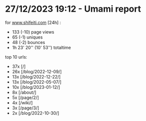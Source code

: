 # 27/12/2023 19:12 - Umami report
for www.shifeiti.com [24h] :

 - 133 (-10) page views
 - 65 (-1) uniques
 - 48 (-2) bounces
 - 1h 23' 20'' (10' 53'') totaltime


top 10 urls:
 - 37x [/]
 - 26x [/blog/2022-12-09/]
 - 13x [/blog/2022-12-22/]
 - 13x [/blog/2022-05-07/]
 - 10x [/blog/2023-01-12/]
 - 8x [/about/]
 - 5x [/page/2/]
 - 4x [/wiki/]
 - 3x [/page/3/]
 - 2x [/blog/2022-10-30/]


